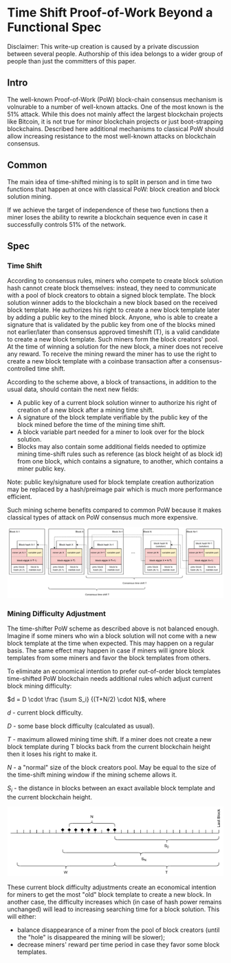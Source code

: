 # Time Shift Proof-of-Work Beyond a Functional Spec

Disclaimer: This write-up creation is caused by a private discussion between several people. Authorship of this idea belongs to a wider group of people than just the committers of this paper.

## Intro

The well-known Proof-of-Work (PoW) block-chain consensus mechanism is volnurable to a number of well-known attacks. One of the most known is the 51% attack.
While this does not mainly affect the largest blockchain projects like Bitcoin, it is not true for minor blockchain projects or just boot-strapping blockchains.
Described here additional mechanisms to classical PoW should allow increasing resistance to the most well-known attacks on blockchain consensus.

## Common

The main idea of time-shifted mining is to split in person and in time two functions that happen at once with classical PoW: block creation and block solution mining.

If we achieve the target of independence of these two functions then a miner loses the ability to rewrite a blockchain sequence even in case it successfully controls 51% of the network.

## Spec

### Time Shift

According to consensus rules, miners who compete to create block solution hash cannot create block themselves:
instead, they need to communicate with a pool of block creators to obtain a signed block template.
The block solution winner adds to the blockchain a new block based on the received block template.
He authorizes his right to create a new block template later by adding a public key to the mined block.
Anyone, who is able to create a signature that is validated by the public key from one of the blocks mined not earlier/later than consensus approved timeshift (T),
is a valid candidate to create a new block template. Such miners form the block creators' pool.
At the time of winning a solution for the new block, a miner does not receive any reward.
To receive the mining reward the miner has to use the right to create a new block template with a coinbase transaction after a consensus-controlled time shift.

According to the scheme above, a block of transactions, in addition to the usual data, should contain the next new fields:

* A public key of a current block solution winner to authorize his right of creation of a new block after a mining time shift.
* A signature of the block template verifiable by the public key of the block mined before the time of the mining time shift.
* A block variable part needed for a miner to look over for the block solution.
* Blocks may also contain some additional fields needed to optimize mining time-shift rules such as reference (as block height of as block id) from one block, which contains a signature, to another, which contains a miner public key.

Note: public key/signature used for block template creation authorization may be replaced by a hash/preimage pair which is much more performance efficient.

Such mining scheme benefits compared to common PoW because it makes classical types of attack on PoW consensus much more expensive.

![TSPOW](ideal-tspow.drawio.png)

### Mining Difficulty Adjustment

The time-shifter PoW scheme as described above is not balanced enough.
Imagine if some miners who win a block solution will not come with a new block template at the time when expected.
This may happen on a regular basis.
The same effect may happen in case if miners will ignore block templates from some miners and favor the block templates from others.

To eliminate an economical intention to prefer out-of-order block templates time-shifted PoW blockchain needs additional rules which adjust current block mining difficulty:

$d = D \cdot \frac {\sum S_i} {(T+N/2) \cdot N}$, where

$d$ - current block difficulty.

$D$ - some base block difficulty (calculated as usual).

$T$ - maximum allowed mining time shift. If a miner does not create a new block template during T blocks back from the current blockchain height then it loses his right to make it.

$N$ - a "normal" size of the block creators pool. May be equal to the size of the time-shift mining window if the mining scheme allows it. 

$S_i$ - the distance in blocks between an exact available block template and the current blockchain height.

![TSPOW Time Line](tspow-timeline.drawio.png)

These current block difficulty adjustments create an economical intention for miners to get the most "old" block template to create a new block.
In another case, the difficulty increases which (in case of hash power remains unchanged) will lead to increasing searching time for a block solution.
This will either: 

* balance disappearance of a miner from the pool of block creators (until the "hole" is disappeared the mining will be slower);
* decrease miners' reward per time period in case they favor some block templates.
